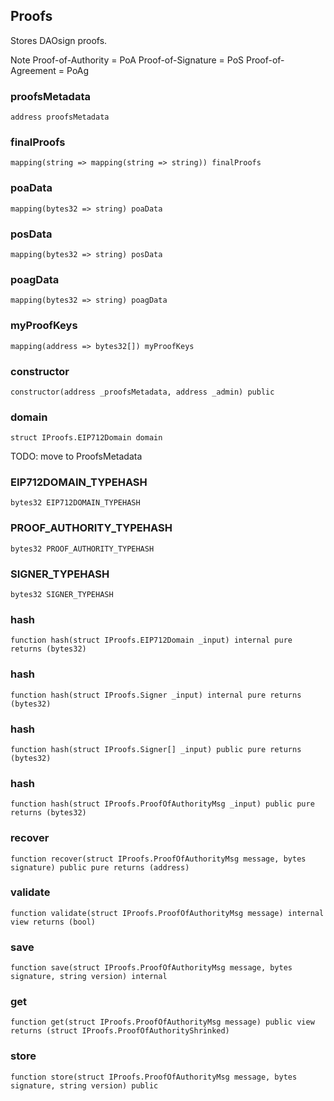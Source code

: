 ## Proofs

Stores DAOsign proofs.

Note
Proof-of-Authority = PoA
Proof-of-Signature = PoS
Proof-of-Agreement = PoAg

### proofsMetadata

```solidity
address proofsMetadata
```

### finalProofs

```solidity
mapping(string => mapping(string => string)) finalProofs
```

### poaData

```solidity
mapping(bytes32 => string) poaData
```

### posData

```solidity
mapping(bytes32 => string) posData
```

### poagData

```solidity
mapping(bytes32 => string) poagData
```

### myProofKeys

```solidity
mapping(address => bytes32[]) myProofKeys
```

### constructor

```solidity
constructor(address _proofsMetadata, address _admin) public
```

### domain

```solidity
struct IProofs.EIP712Domain domain
```

TODO: move to ProofsMetadata

### EIP712DOMAIN_TYPEHASH

```solidity
bytes32 EIP712DOMAIN_TYPEHASH
```

### PROOF_AUTHORITY_TYPEHASH

```solidity
bytes32 PROOF_AUTHORITY_TYPEHASH
```

### SIGNER_TYPEHASH

```solidity
bytes32 SIGNER_TYPEHASH
```

### hash

```solidity
function hash(struct IProofs.EIP712Domain _input) internal pure returns (bytes32)
```

### hash

```solidity
function hash(struct IProofs.Signer _input) internal pure returns (bytes32)
```

### hash

```solidity
function hash(struct IProofs.Signer[] _input) public pure returns (bytes32)
```

### hash

```solidity
function hash(struct IProofs.ProofOfAuthorityMsg _input) public pure returns (bytes32)
```

### recover

```solidity
function recover(struct IProofs.ProofOfAuthorityMsg message, bytes signature) public pure returns (address)
```

### validate

```solidity
function validate(struct IProofs.ProofOfAuthorityMsg message) internal view returns (bool)
```

### save

```solidity
function save(struct IProofs.ProofOfAuthorityMsg message, bytes signature, string version) internal
```

### get

```solidity
function get(struct IProofs.ProofOfAuthorityMsg message) public view returns (struct IProofs.ProofOfAuthorityShrinked)
```

### store

```solidity
function store(struct IProofs.ProofOfAuthorityMsg message, bytes signature, string version) public
```

